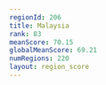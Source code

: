 ```yaml
---
regionId: 206
title: Malaysia
rank: 83
meanScore: 70.15
globalMeanScore: 69.21
numRegions: 220
layout: region_score
---
```

